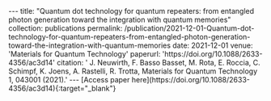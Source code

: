 <meta http-equiv='Content-Type' content='text/html; charset=utf-8' /> 
---
title: "Quantum dot technology for quantum repeaters: from entangled photon generation toward the integration with quantum memories"
collection: publications
permalink: /publication/2021-12-01-Quantum-dot-technology-for-quantum-repeaters-from-entangled-photon-generation-toward-the-integration-with-quantum-memories
date: 2021-12-01
venue: 'Materials for Quantum Technology'
paperurl: 'https://doi.org/10.1088/2633-4356/ac3d14'
citation: ' J. Neuwirth,  F. Basso Basset,  M. Rota,  E. Roccia,  C. Schimpf,  K. Joens,  A. Rastelli,  R. Trotta,  Materials for Quantum Technology 1, 043001 (2021).'
---
[Access paper here](https://doi.org/10.1088/2633-4356/ac3d14){:target="_blank"}
